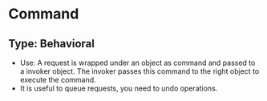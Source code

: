 # Command
## Type: Behavioral
* Use: A request is wrapped under an object as command and passed to a invoker object. The invoker passes this command to the right object to execute the command.
* It is useful to queue requests, you need to undo operations.